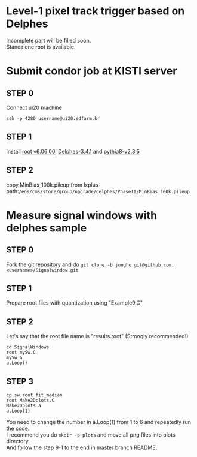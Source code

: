 Level-1 pixel track trigger based on Delphes
============================================

Incomplete part will be filled soon.  
Standalone root is available.  

# Submit condor job at KISTI server

## STEP 0
Connect ui20 machine  
```
ssh -p 4280 username@ui20.sdfarm.kr
```

## STEP 1
Install [root v6.06.00](https://root.cern.ch/content/release-60600), [Delphes-3.4.1](https://cp3.irmp.ucl.ac.be/projects/delphes/wiki/WorkBook/QuickTour) and [pythia8-v2.3.5](https://cp3.irmp.ucl.ac.be/projects/delphes/wiki/WorkBook/Pythia8)

## STEP 2
copy MinBias_100k.pileup from lxplus
path:`/eos/cms/store/group/upgrade/delphes/PhaseII/MinBias_100k.pileup`


# Measure signal windows with delphes sample

## STEP 0
Fork the git repository and do `git clone -b jongho git@github.com:<username>/Signalwindow.git`

## STEP 1
Prepare root files with quantization using "Example9.C"  

## STEP 2
Let's say that the root file name is "results.root" (Strongly recommended!)  
```
cd SignalWindows   
root mySw.C   
mySw a   
a.Loop()   
```

## STEP 3 
```
cp sw.root fit_median
root Make2Dplots.C
Make2Dplots a
a.Loop(1)
```
You need to change the number in a.Loop(1) from 1 to 6 and repeatedly run the code.    
I recommend you do `mkdir -p plots` and move all png files into plots directory.  
And follow the step 9-1 to the end in master branch README.  



